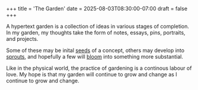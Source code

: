 +++
title = 'The Garden'
date = 2025-08-03T08:30:00-07:00
draft = false
+++

A hypertext garden is a collection of ideas in various stages of completion. In my garden, my thoughts take the form of notes, essays, pins, portraits, and projects.

Some of these may be inital [seeds]() of a concept, others may develop into [sprouts](), and hopefully a few will [bloom]() into something more substantial.

Like in the physical world, the practice of gardening is a continous labour of love. My hope is that my garden will continue to grow and change as I continue to grow and change.
